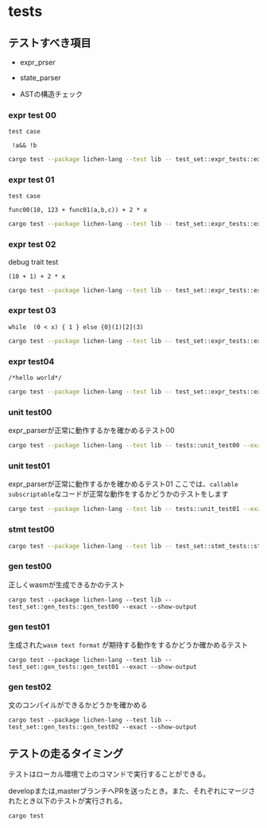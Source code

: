 # tests

## テストすべき項目

- expr_prser

- state_parser

- ASTの構造チェック

### expr test 00
`test case`
```
 !a&& !b
```

```bash
cargo test --package lichen-lang --test lib -- test_set::expr_tests::expr_test00 --exact --show-output
```

### expr test 01
`test case`
```
func00(10, 123 + func01(a,b,c)) + 2 * x
```

```bash
cargo test --package lichen-lang --test lib -- test_set::expr_tests::expr_test01 --exact --show-output
```

### expr test 02
debug trait test
```
(10 + 1) + 2 * x
```

```bash
cargo test --package lichen-lang --test lib -- test_set::expr_tests::expr_test02 --exact --show-output
```

### expr test 03

```
while  (0 < x) { 1 } else {0}(1)[2](3)
```

```bash
cargo test --package lichen-lang --test lib -- test_set::expr_tests::expr_test03 --exact --show-output
```

### expr test04

```
/*hello world*/
```

```bash
cargo test --package lichen-lang --test lib -- test_set::expr_tests::expr_test04 --exact --show-output
```

### unit test00

expr_parserが正常に動作するかを確かめるテスト00
```bash
cargo test --package lichen-lang --test lib -- tests::unit_test00 --exact --show-output
```

### unit test01

expr_parserが正常に動作するかを確かめるテスト01
ここでは、`callable` `subscriptable`なコードが正常な動作をするかどうかのテストをします

```bash
cargo test --package lichen-lang --test lib -- tests::unit_test01 --exact --show-output
```

### stmt test00
```bash
cargo test --package lichen-lang --test lib -- test_set::stmt_tests::stmt_test00 --exact --show-output
```

### gen test00
正しくwasmが生成できるかのテスト
```
cargo test --package lichen-lang --test lib -- test_set::gen_tests::gen_test00 --exact --show-output
```

### gen test01
生成された`wasm text format` が期待する動作をするかどうか確かめるテスト
```
cargo test --package lichen-lang --test lib -- test_set::gen_tests::gen_test01 --exact --show-output
```

### gen test02
文のコンパイルができるかどうかを確かめる
```
cargo test --package lichen-lang --test lib -- test_set::gen_tests::gen_test02 --exact --show-output
```

## テストの走るタイミング

テストはローカル環境で上のコマンドで実行することができる。

developまたは,masterブランチへPRを送ったとき。また、それぞれにマージされたとき以下のテストが実行される。

```bash
cargo test
```
